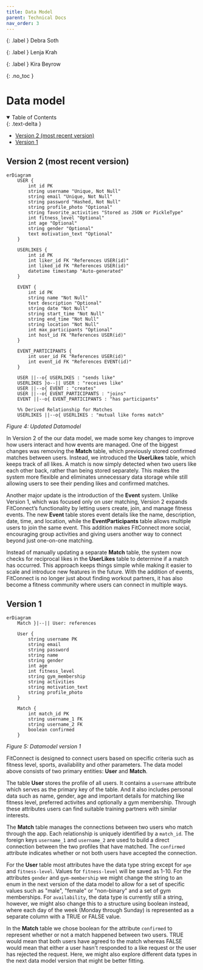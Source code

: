 ```yaml
---
title: Data Model
parent: Technical Docs
nav_order: 3
---
```


{: .label }
Debra Soth

{: .label }
Lenja Krah

{: .label }
Kira Beyrow

{: .no_toc }
# Data model

<details open markdown="block">
{: .text-delta }
<summary>Table of Contents</summary>

- [Version 2 (most recent version)](#version-2-most-recent-version)  
- [Version 1](#version-1)  

</details>

## Version 2 (most recent version)

```mermaid
erDiagram
    USER {
        int id PK
        string username "Unique, Not Null"
        string email "Unique, Not Null"
        string password "Hashed, Not Null"
        string profile_photo "Optional"
        string favorite_activities "Stored as JSON or PickleType"
        int fitness_level "Optional"
        int age "Optional"
        string gender "Optional"
        text motivation_text "Optional"
    }

    USERLIKES {
        int id PK
        int liker_id FK "References USER(id)"
        int liked_id FK "References USER(id)"
        datetime timestamp "Auto-generated"
    }
    
    EVENT {
        int id PK
        string name "Not Null"
        text description "Optional"
        string date "Not Null"
        string start_time "Not Null"
        string end_time "Not Null"
        string location "Not Null"
        int max_participants "Optional"
        int host_id FK "References USER(id)"
    }
    
    EVENT_PARTICIPANTS {
        int user_id FK "References USER(id)"
        int event_id FK "References EVENT(id)"
    }
    
    USER ||--o{ USERLIKES : "sends like"
    USERLIKES }o--|| USER : "receives like"
    USER ||--o{ EVENT : "creates"
    USER ||--o{ EVENT_PARTICIPANTS : "joins"
    EVENT ||--o{ EVENT_PARTICIPANTS : "has participants"

    %% Derived Relationship for Matches
    USERLIKES ||--o{ USERLIKES : "mutual like forms match"
```
*Figure 4: Updated Datamodel*

In Version 2 of the our data model, we made some key changes to improve how users interact and how events are managed. One of the biggest changes was removing the **Match** table, which previously stored confirmed matches between users. Instead, we introduced the **UserLikes** table, which keeps track of all likes. A match is now simply detected when two users like each other back, rather than being stored separately. This makes the system more flexible and eliminates unnecessary data storage while still allowing users to see their pending likes and confirmed matches.

Another major update is the introduction of the **Event** system. Unlike Version 1, which was focused only on user matching, Version 2 expands FitConnect’s functionality by letting users create, join, and manage fitness events. The new **Event** table stores event details like the name, description, date, time, and location, while the **EventParticipants** table allows multiple users to join the same event. This addition makes FitConnect more social, encouraging group activities and giving users another way to connect beyond just one-on-one matching.

Instead of manually updating a separate **Match** table, the system now checks for reciprocal likes in the **UserLikes** table to determine if a match has occurred. This approach keeps things simple while making it easier to scale and introduce new features in the future. With the addition of events, FitConnect is no longer just about finding workout partners, it has also become a fitness community where users can connect in multiple ways.

## Version 1
```mermaid
erDiagram
    Match }|--|| User: references

    User {
        string username PK
        string email 
        string password
        string name
        string gender
        int age
        int fitness_level
        string gym_membership
        string activities
        string motivation_text
        string profile_photo
    }

    Match {
        int match_id PK
        string username_1 FK
        string username_2 FK
        boolean confirmed
    }
```
*Figure 5: Datamodel version 1*

FitConnect is designed to connect users based on specific criteria such as fitness level, sports, availability and other parameters. 
The data model above consists of two primary entities: **User** and **Match**. 

The table **User** stores the profile of all users. It contains a `username` attribute which serves as the primary key of the table. And it also includes personal data such as name, gender, age and important details for matching like fitness level, preferred activites and optionally a gym membership. 
Through these attributes users can find suitable training partners with similar interests. 

The **Match** table manages the connections between two users who match through the app. Each relationship is uniquely identified by a `match_id`. The foreign keys `username_1` and `username_2` are used to build a direct connection between the two profiles that have matched. The `confirmed` attribute indicates whether or not both users have accepted the connection.

For the **User** table most attributes have the data type string except for `age` and `fitness-level`. Values for `fitness-level` will be saved as 1-10. For the attributes `gender` and `gym-membership` we might change the string to an enum in the next version of the data model to allow for a set of specific values such as "male", "female" or "non-binary" and a set of gym memberships. For `availability`, the data type is currently still a string, however, we might also change this to a structure using boolean instead, where each day of the week (Monday through Sunday) is represented as a separate column with a TRUE or FALSE value. 

In the **Match** table we chose boolean for the attribute `confirmed` to represent whether or not a match happened between two users. TRUE would mean that both users have agreed to the match whereas FALSE would mean that either a user hasn't responded to a like request or the user has rejected the request. Here, we might also explore different data types in the next data model version that might be better fitting.

